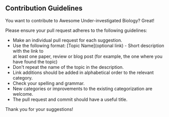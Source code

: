 
## Contribution Guidelines

You want to contribute to Awesome Under-investigated Biology? Great!

Please ensure your pull request adheres to the following guidelines:

* Make an individual pull request for each suggestion.
* Use the following format: [Topic Name](optional link) - Short description with the link to         
        at least one paper, review or blog post (for example, the one where you have found the topic)
* Don't repeat the name of the topic in the description.
* Link additions should be added in alphabetical order to the relevant category.
* Check your spelling and grammar.
* New categories or improvements to the existing categorization are welcome.
* The pull request and commit should have a useful title.

Thank you for your suggestions!
